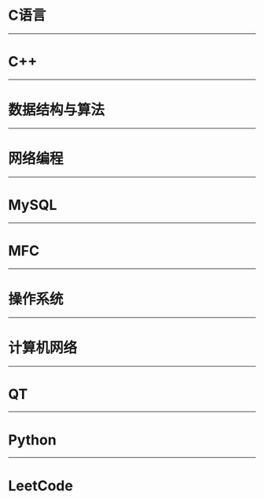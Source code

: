 # C语言

>

***

# C++

>

***

# 数据结构与算法

>

***

# 网络编程

>

***

# MySQL

>

***

# MFC

>

***

# 操作系统

>

***

# 计算机网络

>

***

# QT

>

***

# Python

>

***

# LeetCode

